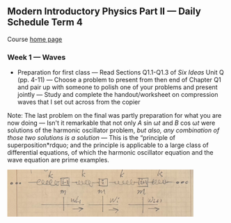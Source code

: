 ## Modern Introductory Physics Part II &mdash; Daily Schedule Term 4

Course [home page](./)

### Week 1 &mdash; Waves

* Preparation for first class &mdash; Read Sections Q1.1-Q1.3 of *Six Ideas* Unit Q (pp. 4-11) &mdash; Choose a problem to present from then end of Chapter Q1 and pair up with someone to polish one of your problems and present jointly &mdash; Study and complete the handout/worksheet on compression waves that I set out across from the copier

Note: The last problem  on the final was partly preparation for what  you are now doing &mdash; Isn't it  remarkable that not only *A* sin &omega;*t*  and *B* cos &omega;*t* were solutions of the  harmonic oscillator problem, *but
also, any combination of those two solutions is a solution* &mdash; This is the &ldquo;principle of superposition*rdquo; and the principle is applicable to a large class of differential equations, of which the harmonic oscillator
equation and the wave equation are prime examples.

<img src="./resources/CompressionWave.jpeg" alt="Model of a Compression Wave" width="85%">
